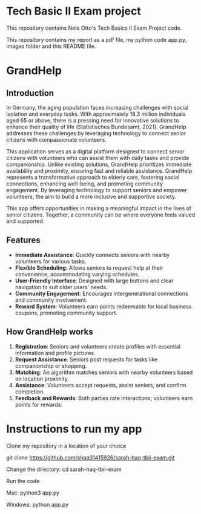 # Tech Basic II Exam project

This repository contains Nele Otto's Tech Basics II Exam Project code.

This repository contains my report as a pdf file, my python code app.py, images folder and this README file.

# GrandHelp

## Introduction



In Germany, the aging population faces increasing challenges with social isolation and everyday tasks. With approximately 18.3 million individuals aged 65 or above, there is a pressing need for innovative solutions to enhance their quality of life (Statistisches Bundesamt, 2021). GrandHelp addresses these challenges by leveraging technology to connect senior citizens with compassionate volunteers.

This application serves as a digital platform designed to connect senior citizens with volunteers who can assist them with daily tasks and provide companionship. Unlike existing solutions, GrandHelp prioritizes immediate availability and proximity, ensuring fast and reliable assistance. GrandHelp represents a transformative approach to elderly care, fostering social connections, enhancing well-being, and promoting community engagement. By leveraging technology to support seniors and empower volunteers, the aim to build a more inclusive and supportive society.

This app offers opportunities in making a meaningful impact in the lives of senior citizens. Together, a community can be where everyone feels valued and supported.


## Features

- **Immediate Assistance**: Quickly connects seniors with nearby volunteers for various tasks.
- **Flexible Scheduling**: Allows seniors to request help at their convenience, accommodating varying schedules.
- **User-Friendly Interface**: Designed with large buttons and clear navigation to suit older users' needs.
- **Community Engagement**: Encourages intergenerational connections and community involvement.
- **Reward System**: Volunteers earn points redeemable for local business coupons, promoting community support.

## How GrandHelp works

1. **Registration**: Seniors and volunteers create profiles with essential information and profile pictures.
2. **Request Assistance**: Seniors post requests for tasks like companionship or shopping.
3. **Matching**: An algorithm matches seniors with nearby volunteers based on location proximity.
4. **Assistance**: Volunteers accept requests, assist seniors, and confirm completion.
5. **Feedback and Rewards**: Both parties rate interactions; volunteers earn points for rewards.

# Instructions to run my app

Clone my repository in a location of your choice

git clone https://github.com/shaq31415926/sarah-haq-tbii-exam.git

Change the directory: cd sarah-haq-tbii-exam

Run the code

Mac: python3 app.py

Windows: python app.py

